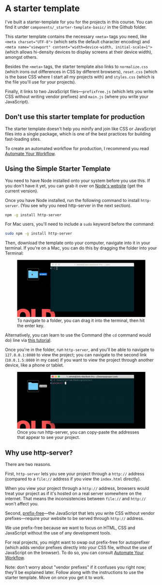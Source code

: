 # A starter template

I've built a starter-template for you for the projects in this course. You can find it under `components/_starter-template-basic/` in the Github folder.

This starter template contains the necessary `<meta>` tags you need, like `<meta charset="UTF-8">` (which sets the default character encoding) and `<meta name="viewport" content="width=device-width, initial-scale=1">` (which allows hi-density devices to display screens at their device width), amongst others.

Besides the `<meta>` tags, the starter template also links to `normalize.css` (which irons out differences in CSS by different browsers), `reset.css` (which is the base CSS where I start all my projects with) and `styles.css` (which is the file you'll use for your projects).

Finally, it links to two JavaScript files—`prefixfree.js` (which lets you write CSS without writing vendor prefixes) and `main.js` (where you write your JavaScript).

## Don't use this starter template for production

The starter template doesn't help you minify and join like CSS or JavaScript files into a single package, which is one of the best practices for building fast-loading sites.

To create an automated workflow for production, I recommend you read [Automate Your Workflow](https://automateyourworkflow.com).

## Using the Simple Starter Template

You need to have Node installed onto your system before you use this. If you don't have it yet, you can grab it over on [Node's website](https://nodejs.org/en/) (get the current version).

Once you have Node installed, run the following command to install `http-server`. (You see why you need http-server in the next section).

```bash
npm -g install http-server
```

For Mac users, you'll need to include a `sudo` keyword before the command:

```bash
sudo npm -g install http-server
```

Then, download the template onto your computer, navigate into it in your terminal. If you're on a Mac, you can do this by dragging the folder into your Terminal:

<figure>
  <img src="../../images/real-comps/starter-template/navigate.gif" alt="Gif that shows it's possible to navigate to a folder by dropping it into the terminal">
  <figcaption>To navigate to a folder, you can drag it into the terminal, then hit the enter key. </figcaption>
</figure>

Alternatively, you can learn to use the Command (the `cd` command would do) line via [this tutorial](https://zellwk.com/blog/fear-of-command-line/).

Once you're in the folder, run `http-server`, and you'll be able to navigate to `127.0.0.1:8080` to view the project; you can navigate to the second link (`10.0.1.5:8080` in my case) if you want to view the project through another device, like a phone or tablet.

<figure>
  <img src="../../images/real-comps/starter-template/http-server.gif" alt="Once you run http-server, you can copy-paste the addresses that appear to see your project.">
  <figcaption>Once you run http-server, you can copy-paste the addresses that appear to see your project.</figcaption>
</figure>

## Why use http-server?

There are two reasons.

First, `http-server` lets you see your project through a `http://` address (compared to a `file://` address if you view the `index.html` directly).

When you view your project through a `http://` address, browsers would treat your project as if it's hosted on a real server somewhere on the internet. That means the inconsistencies between `file://` and `http://` won't affect you.

Second, [prefix-free](https://leaverou.github.io/prefixfree/)—the JavaScript that lets you write CSS without vendor prefixes—require your website to be served through `http://` address.

We use prefix-free because we want to focus on HTML, CSS and JavaScript without the use of any development tools.

For real projects, you might want to swap out prefix-free for autoprefixer (which adds vendor prefixes directly into your CSS file, without the use of JavaScript on the browser). To do so, you can consult [Automate Your Workflow](https://automateyourworkflow.com).

Note: don't worry about "vendor prefixes" if it confuses you right now; they'll be explained later. Follow along with the instructions to use the starter template. Move on once you get it to work.